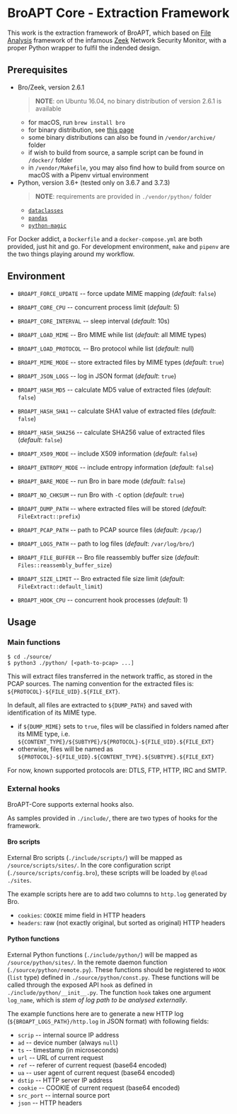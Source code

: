 # BroAPT Core - Extraction Framework

This work is the extraction framework of BroAPT, which based on
[File Analysis](https://docs.zeek.org/en/stable/frameworks/file-analysis.html) framework of the
infamous [Zeek](zeek/zeek) Network Security Monitor, with a proper Python wrapper to fulfil the
indended design.

## Prerequisites

- Bro/Zeek, version 2.6.1
  > __NOTE__: on Ubuntu 16.04, no binary distribution of version 2.6.1 is available
  * for macOS, run `brew install bro`
  * for binary distribution, see [this page](https://www.zeek.org/download/packages.html)
  * some binary distributions can also be found in `/vendor/archive/` folder
  * if wish to build from source, a sample script can be found in `/docker/` folder
  * in `/vendor/Makefile`, you may also find how to build from source on macOS with a
    Pipenv virtual environment
- Python, version 3.6+ (tested only on 3.6.7 and 3.7.3)
  > __NOTE__: requirements are provided in `./vendor/python/` folder
  * [`dataclasses`](https://github.com/ericvsmith/dataclasses)
  * [`pandas`](http://pandas.pydata.org)
  * [`python-magic`](https://github.com/ahupp/python-magic)

For Docker addict, a `Dockerfile` and a `docker-compose.yml` are both provided, just hit and go.
For development environment, `make` and `pipenv` are the two things playing around my workflow.

## Environment

- `BROAPT_FORCE_UPDATE` -- force update MIME mapping (*default*: `false`)

- `BROAPT_CORE_CPU` -- concurrent process limit (*default*: 5)
- `BROAPT_CORE_INTERVAL` -- sleep interval (*default*: 10s)

- `BROAPT_LOAD_MIME` -- Bro MIME while list (*default*: all MIME types)
- `BROAPT_LOAD_PROTOCOL` -- Bro protocol while list (*default*: null)

- `BROAPT_MIME_MODE` -- store extracted files by MIME types (*default*: `true`)
- `BROAPT_JSON_LOGS` -- log in JSON format (*default*: `true`)

- `BROAPT_HASH_MD5` -- calculate MD5 value of extracted files (*default*: `false`)
- `BROAPT_HASH_SHA1` -- calculate SHA1 value of extracted files (*default*: `false`)
- `BROAPT_HASH_SHA256` -- calculate SHA256 value of extracted files (*default*: `false`)

- `BROAPT_X509_MODE` -- include X509 information (*default*: `false`)
- `BROAPT_ENTROPY_MODE` -- include entropy information (*default*: `false`)

- `BROAPT_BARE_MODE` -- run Bro in bare mode (*default*: `false`)
- `BROAPT_NO_CHKSUM` -- run Bro with `-C` option (*default*: `true`)

- `BROAPT_DUMP_PATH` -- where extracted files will be stored (*default*: `FileExtract::prefix`)
- `BROAPT_PCAP_PATH` -- path to PCAP source files (*default*: `/pcap/`)
- `BROAPT_LOGS_PATH` -- path to log files (*default*: `/var/log/bro/`)

- `BROAPT_FILE_BUFFER` -- Bro file reassembly buffer size (*default*: `Files::reassembly_buffer_size`)
- `BROAPT_SIZE_LIMIT` -- Bro extracted file size limit (*default*: `FileExtract::default_limit`)

- `BROAPT_HOOK_CPU` -- concurrent hook processes (*default*: 1)

## Usage

### Main functions

```shell
$ cd ./source/
$ python3 ./python/ [<path-to-pcap> ...]
```

This will extract files transferred in the network traffic, as stored in the PCAP sources.
The naming convention for the extracted files is: `${PROTOCOL}-${FILE_UID}.${FILE_EXT}`.

In default, all files are extracted to `${DUMP_PATH}` and saved with identification of its
MIME type.

- if `${DUMP_MIME}` sets to `true`, files will be classified in folders named after its MIME
  type, i.e. `${CONTENT_TYPE}/${SUBTYPE}/${PROTOCOL}-${FILE_UID}.${FILE_EXT}`
- otherwise, files will be named as `${PROTOCOL}-${FILE_UID}.${CONTENT_TYPE}.${SUBTYPE}.${FILE_EXT}`

For now, known supported protocols are: DTLS, FTP, HTTP, IRC and SMTP.

### External hooks

BroAPT-Core supports external hooks also.

As samples provided in `./include/`, there are two types of hooks for the framework.

#### Bro scripts

External Bro scripts (`./include/scripts/`) will be mapped as `/source/scripts/sites/`. In
the core configuration script (`./source/scripts/config.bro`), these scripts will be loaded by
`@load ./sites`.

The example scripts here are to add two columns to `http.log` generated by Bro.

- `cookies`: `COOKIE` mime field in HTTP headers
- `headers`: raw (not exactly original, but sorted as original) HTTP headers

#### Python functions

External Python functions (`./include/python/`) will be mapped as `/source/python/sites/`. In
the remote daemon function (`./source/python/remote.py`). These functions should be registered
to `HOOK` (`list` type) defined in `./source/python/const.py`. These functions will be called
through the exposed API `hook` as defined in `./include/python/__init__.py`. The function
`hook` takes one argument `log_name`, which is *stem of log path to be analysed externally*.

The example functions here are to generate a new HTTP log (`${BROAPT_LOGS_PATH}/http.log` in JSON
format) with following fields:

- `scrip` -- internal source IP address
- `ad` -- device number (always `null`)
- `ts` -- timestamp (in microseconds)
- `url` -- URL of current request
- `ref` -- referer of current request (base64 encoded)
- `ua` -- user agent of current request (base64 encoded)
- `dstip` -- HTTP server IP address
- `cookie` -- COOKIE of current request (base64 encoded)
- `src_port` -- internal source port
- `json` -- HTTP headers
